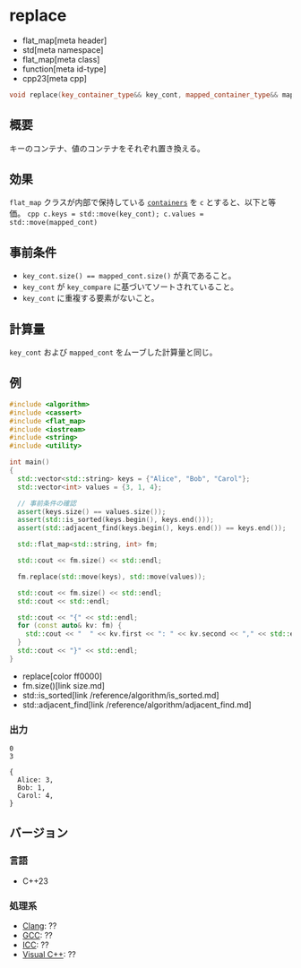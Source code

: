 # replace
* flat_map[meta header]
* std[meta namespace]
* flat_map[meta class]
* function[meta id-type]
* cpp23[meta cpp]

```cpp
void replace(key_container_type&& key_cont, mapped_container_type&& mapped_cont);  // C++23
```

## 概要
キーのコンテナ、値のコンテナをそれぞれ置き換える。


## 効果
`flat_map` クラスが内部で保持している [`containers`](containers.md) を `c` とすると、以下と等価。
    ```cpp
    c.keys = std::move(key_cont);
    c.values = std::move(mapped_cont)
    ```


## 事前条件
- `key_cont.size() == mapped_cont.size()` が真であること。
- `key_cont` が `key_compare` に基づいてソートされていること。
- `key_cont` に重複する要素がないこと。


## 計算量
`key_cont` および `mapped_cont` をムーブした計算量と同じ。


## 例
```cpp example
#include <algorithm>
#include <cassert>
#include <flat_map>
#include <iostream>
#include <string>
#include <utility>

int main()
{
  std::vector<std::string> keys = {"Alice", "Bob", "Carol"};
  std::vector<int> values = {3, 1, 4};

  // 事前条件の確認
  assert(keys.size() == values.size());
  assert(std::is_sorted(keys.begin(), keys.end()));
  assert(std::adjacent_find(keys.begin(), keys.end()) == keys.end());

  std::flat_map<std::string, int> fm;

  std::cout << fm.size() << std::endl;

  fm.replace(std::move(keys), std::move(values));

  std::cout << fm.size() << std::endl;
  std::cout << std::endl;

  std::cout << "{" << std::endl;
  for (const auto& kv: fm) {
    std::cout << "  " << kv.first << ": " << kv.second << "," << std::endl;
  }
  std::cout << "}" << std::endl;
}
```
* replace[color ff0000]
* fm.size()[link size.md]
* std::is_sorted[link /reference/algorithm/is_sorted.md]
* std::adjacent_find[link /reference/algorithm/adjacent_find.md]

### 出力
```
0
3

{
  Alice: 3,
  Bob: 1,
  Carol: 4,
}
```

## バージョン
### 言語
- C++23

### 処理系
- [Clang](/implementation.md#clang): ??
- [GCC](/implementation.md#gcc): ??
- [ICC](/implementation.md#icc): ??
- [Visual C++](/implementation.md#visual_cpp): ??
